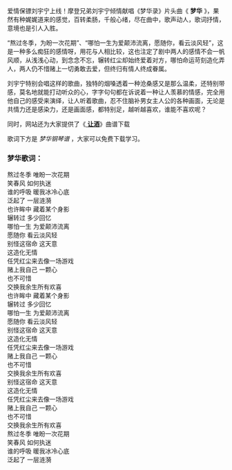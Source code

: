 

爱情保镖刘宇宁上线！摩登兄弟刘宇宁倾情献唱《梦华录》片头曲《 **梦华**
》，果然有种娓娓道来的感觉，百转柔肠，千般心绪，尽在曲中，歌声动人，歌词抒情，意境也是引人入胜。  
  
“熬过冬季，为盼一次花期”、“哪怕一生为爱颠沛流离，愿随你，看云淡风轻”，这是一种多么痴狂的感情呀，用花与人相比较，这也注定了剧中两人的感情不会一帆风顺，从浅浅心动，到念念不忘，辗转红尘却始终爱着对方，哪怕命运苛刻造化弄人，两人仍不惜赌上一切勇敢去爱，但终归有情人终成眷属。

刘宇宁特别会唱这样的歌曲，独特的烟嗓透着一种沧桑感又是那么温柔，还特别带感，莫名地就能打动听众的心，字字句句都在诉说着一种让人羡慕的情感，完全用他自己的感受来演绎，让人听着歌曲，忍不住脑补男女主人公的各种画面，无论是共情力还是感染力，还是画面感，都特别足，越听越喜欢，谁能不喜欢呢？

同时，网站还为大家提供了《[ **让酒**](Music-9612.html "让酒")》曲谱下载

歌词下方是 _梦华钢琴谱_ ，大家可以免费下载学习。

### 梦华歌词：

熬过冬季 唯盼一次花期  
笑春风 如何执迷  
谁的呼吸 暖我冰冷心底  
泛起了 一层涟漪  
也许眸中 藏着某个身影  
辗转过 多少回忆  
哪怕一生 为爱颠沛流离  
愿随你 看云淡风轻  
别怪这宿命 这天意  
这造化无情  
任凭红尘来去像一场游戏  
赌上我自己 一颗心  
也不可惜  
交换我余生所有欢喜  
也许眸中 藏着某个身影  
辗转过 多少回忆  
哪怕一生 为爱颠沛流离  
愿随你 看云淡风轻  
别怪这宿命 这天意  
这造化无情  
任凭红尘来去像一场游戏  
赌上我自己 一颗心  
也不可惜  
交换我余生所有欢喜  
别怪这宿命 这天意  
这造化无情  
任凭红尘来去像一场游戏  
赌上我自己 一颗心  
也不可惜  
交换我余生所有欢喜  
熬过冬季 唯盼一次花期  
笑春风 如何执迷  
谁的呼吸 暖我冰冷心底  
泛起了 一层涟漪


